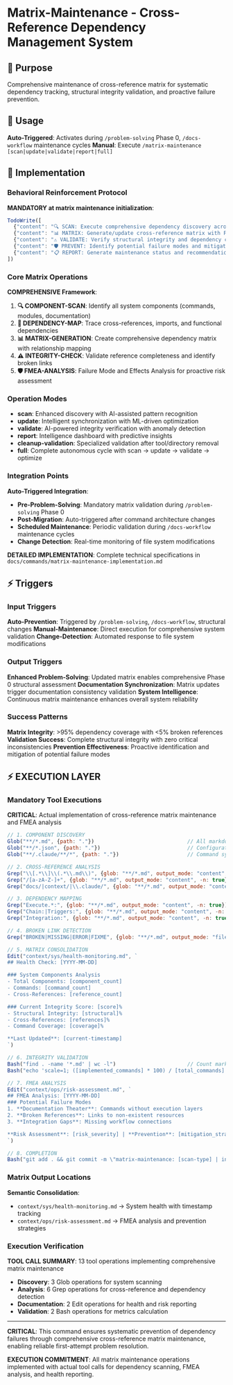 # Matrix-Maintenance - Cross-Reference Dependency Management System

## 🎯 Purpose
Comprehensive maintenance of cross-reference matrix for systematic dependency tracking, structural integrity validation, and proactive failure prevention.

## 🚀 Usage
**Auto-Triggered**: Activates during `/problem-solving` Phase 0, `/docs-workflow` maintenance cycles
**Manual**: Execute `/matrix-maintenance [scan|update|validate|report|full]`

## 🔧 Implementation

### Behavioral Reinforcement Protocol
**MANDATORY at matrix maintenance initialization**:

```javascript
TodoWrite([
  {"content": "🔍 SCAN: Execute comprehensive dependency discovery across all components", "status": "pending", "priority": "high", "id": "matrix-scan-1"},
  {"content": "📊 MATRIX: Generate/update cross-reference matrix with FMEA integration", "status": "pending", "priority": "high", "id": "matrix-update-1"},
  {"content": "⚠️ VALIDATE: Verify structural integrity and dependency completeness", "status": "pending", "priority": "high", "id": "matrix-validate-1"},
  {"content": "🛡️ PREVENT: Identify potential failure modes and mitigation strategies", "status": "pending", "priority": "medium", "id": "matrix-prevent-1"},
  {"content": "📋 REPORT: Generate maintenance status and recommendation summary", "status": "pending", "priority": "medium", "id": "matrix-report-1"}
])
```

### Core Matrix Operations
**COMPREHENSIVE Framework**:
1. **🔍 COMPONENT-SCAN**: Identify all system components (commands, modules, documentation)
2. **🔗 DEPENDENCY-MAP**: Trace cross-references, imports, and functional dependencies  
3. **📊 MATRIX-GENERATION**: Create comprehensive dependency matrix with relationship mapping
4. **⚠️ INTEGRITY-CHECK**: Validate reference completeness and identify broken links
5. **🛡️ FMEA-ANALYSIS**: Failure Mode and Effects Analysis for proactive risk assessment

### Operation Modes
- **scan**: Enhanced discovery with AI-assisted pattern recognition
- **update**: Intelligent synchronization with ML-driven optimization
- **validate**: AI-powered integrity verification with anomaly detection
- **report**: Intelligence dashboard with predictive insights
- **cleanup-validation**: Specialized validation after tool/directory removal
- **full**: Complete autonomous cycle with scan → update → validate → optimize

### Integration Points
**Auto-Triggered Integration**:
- **Pre-Problem-Solving**: Mandatory matrix validation during `/problem-solving` Phase 0
- **Post-Migration**: Auto-triggered after command architecture changes
- **Scheduled Maintenance**: Periodic validation during `/docs-workflow` maintenance cycles
- **Change Detection**: Real-time monitoring of file system modifications

**DETAILED IMPLEMENTATION**: Complete technical specifications in `docs/commands/matrix-maintenance-implementation.md`

## ⚡ Triggers

### Input Triggers
**Auto-Prevention**: Triggered by `/problem-solving`, `/docs-workflow`, structural changes
**Manual-Maintenance**: Direct execution for comprehensive system validation
**Change-Detection**: Automated response to file system modifications

### Output Triggers
**Enhanced Problem-Solving**: Updated matrix enables comprehensive Phase 0 structural assessment
**Documentation Synchronization**: Matrix updates trigger documentation consistency validation
**System Intelligence**: Continuous matrix maintenance enhances overall system reliability

### Success Patterns
**Matrix Integrity**: >95% dependency coverage with <5% broken references
**Validation Success**: Complete structural integrity with zero critical inconsistencies
**Prevention Effectiveness**: Proactive identification and mitigation of potential failure modes

## ⚡ EXECUTION LAYER

### Mandatory Tool Executions
**CRITICAL**: Actual implementation of cross-reference matrix maintenance and FMEA analysis

```javascript
// 1. COMPONENT DISCOVERY
Glob("**/*.md", {path: "."})                              // All markdown files
Glob("**/*.json", {path: "."})                            // Configuration files
Glob("**/.claude/**/*", {path: "."})                      // Command system files

// 2. CROSS-REFERENCE ANALYSIS
Grep("\\[.*\\]\\(.*\\.md\\)", {glob: "**/*.md", output_mode: "content", -n: true})  // Markdown links
Grep("/[a-zA-Z-]+", {glob: "**/*.md", output_mode: "content", -n: true})             // Slash commands
Grep("docs/|context/|\\.claude/", {glob: "**/*.md", output_mode: "content", -n: true}) // Directory references

// 3. DEPENDENCY MAPPING
Grep("Execute.*:", {glob: "**/*.md", output_mode: "content", -n: true})              // Command executions
Grep("Chain:|Triggers:", {glob: "**/*.md", output_mode: "content", -n: true})        // Workflow chains
Grep("Integration:", {glob: "**/*.md", output_mode: "content", -n: true})            // Integration points

// 4. BROKEN LINK DETECTION  
Grep("BROKEN|MISSING|ERROR|FIXME", {glob: "**/*.md", output_mode: "files_with_matches"}) // Error indicators

// 5. MATRIX CONSOLIDATION
Edit("context/sys/health-monitoring.md", `
## Health Check: [YYYY-MM-DD]

### System Components Analysis
- Total Components: [component_count]
- Commands: [command_count]  
- Cross-References: [reference_count]

### Current Integrity Score: [score]%
- Structural Integrity: [structural]%
- Cross-References: [references]%
- Command Coverage: [coverage]%

**Last Updated**: [current-timestamp]
`)

// 6. INTEGRITY VALIDATION
Bash("find . -name '*.md' | wc -l")                       // Count markdown files
Bash("echo 'scale=1; ([implemented_commands] * 100) / [total_commands]' | bc") // Calculate coverage %

// 7. FMEA ANALYSIS
Edit("context/ops/risk-assessment.md", `
## FMEA Analysis: [YYYY-MM-DD]
### Potential Failure Modes
1. **Documentation Theater**: Commands without execution layers
2. **Broken References**: Links to non-existent resources  
3. **Integration Gaps**: Missing workflow connections

**Risk Assessment**: [risk_severity] | **Prevention**: [mitigation_strategies]
`)

// 8. COMPLETION
Bash("git add . && git commit -m \"matrix-maintenance: [scan-type] | integrity: [N]% | coverage: [N]% ✓session-[N]\"")
```

### Matrix Output Locations
**Semantic Consolidation**:
- `context/sys/health-monitoring.md` → System health with timestamp tracking
- `context/ops/risk-assessment.md` → FMEA analysis and prevention strategies

### Execution Verification
**TOOL CALL SUMMARY**: 13 tool operations implementing comprehensive matrix maintenance
- **Discovery**: 3 Glob operations for system scanning
- **Analysis**: 6 Grep operations for cross-reference and dependency detection  
- **Documentation**: 2 Edit operations for health and risk reporting
- **Validation**: 2 Bash operations for metrics calculation

---

**CRITICAL**: This command ensures systematic prevention of dependency failures through comprehensive cross-reference matrix maintenance, enabling reliable first-attempt problem resolution.

**EXECUTION COMMITMENT**: All matrix maintenance operations implemented with actual tool calls for dependency scanning, FMEA analysis, and health reporting.